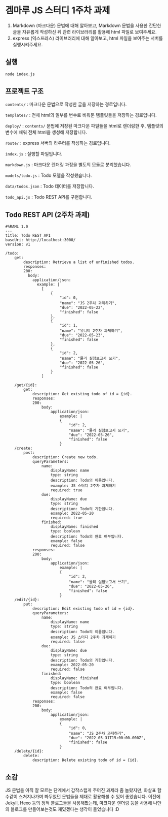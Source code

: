 # 겜마루 JS 스터디 1주차 과제

1. Markdown (마크다운) 문법에 대해 알아보고, Markdown 문법을 사용한 간단한 글을 자유롭게 작성하신 뒤 관련 라이브러리를 활용해 html 파일로 보여주세요.
2. express (익스프레스) 라이브러리에 대해 알아보고, html 파일을 보여주는 서버를 실행시켜주세요.

## 실행

```sh
node index.js
```

## 프로젝트 구조

`contents/` : 마크다운 문법으로 작성한 글을 저장하는 경로입니다.

`templates/` : 전체 html의 일부를 변수로 비워둔 템플릿들을 저장하는 경로입니다.

`deploy/` : `contents/` 문법에 저장된 마크다운 파일들을 html로 렌더링한 후, 템플릿의 변수에 채워 전체 html을 생성해 저장합니다.

`route/` : express 서버의 라우터를 작성하는 경로입니다.

`index.js` : 실행할 파일입니다.

`markdown.js` : 마크다운 렌더링 과정을 별도의 모듈로 분리했습니다.

`models/todo.js` : Todo 모델을 작성했습니다.

`data/todos.json` : Todo 데이터를 저장합니다.

`todo_api.js` : Todo REST API를 구현합니다.

## Todo REST API (2주차 과제)

```raml
#%RAML 1.0
---
title: Todo REST API
baseUri: http://localhost:3000/
version: v1

/todo:
    get:
        description: Retrieve a list of unfinished todos.
        responses:
        200:
          body:
            application/json:
              example: |
                [
                    {
                        "id": 0,
                        "name": "JS 2주차 과제하기",
                        "due": "2022-05-22",
                        "finished": false
                    },
                    {
                        "id": 1,
                        "name": "유니티 2주차 과제하기",
                        "due": "2022-05-23",
                        "finished": false
                    },
                    {
                        "id": 2,
                        "name": "물리 실험보고서 쓰기",
                        "due": "2022-05-26",
                        "finished": false
                    }
                ]

    /get/{id}:
        get:
            description: Get existing todo of id = {id}.
            responses:
            200:
                body:
                    application/json:
                        example: |
                        {
                            "id": 2,
                            "name": "물리 실험보고서 쓰기",
                            "due": "2022-05-26",
                            "finished": false
                        }  
    /create:
        post:
            description: Create new todo.
            queryParameters:
                name:
                    displayName: name
                    type: string
                    description: Todo의 이름입니다.
                    example: JS 스터디 2주차 과제하기
                    required: true
                due:
                    displayName: due
                    type: string
                    description: Todo의 기한입니다.
                    example: 2022-05-20
                    required: true
                finished:
                    displayName: finished
                    type: boolean
                    description: Todo의 완료 여부입니다.
                    example: false
                    required: false
            responses:
            200:
                body:
                    application/json:
                        example: |
                        {
                            "id": 2,
                            "name": "물리 실험보고서 쓰기",
                            "due": "2022-05-26",
                            "finished": false
                        }  
    /edit/{id}:
        put:
            description: Edit existing todo of id = {id}.
            queryParameters:
                name:
                    displayName: name
                    type: string
                    description: Todo의 이름입니다.
                    example: JS 스터디 2주차 과제하기
                    required: false
                due:
                    displayName: due
                    type: string
                    description: Todo의 기한입니다.
                    example: 2022-05-20
                    required: false
                finished:
                    displayName: finished
                    type: boolean
                    description: Todo의 완료 여부입니다.
                    example: false
                    required: false
            responses:
            200:
                body:
                    application/json:
                        example: |
                        {
                            "id": 0,
                            "name": "JS 2주차 과제하기",
                            "due": "2022-05-31T15:00:00.000Z",
                            "finished": false
                        }  
    /delete/{id}:
        delete:
            description: Delete existing todo of id = {id}.

```

## 소감

JS 문법을 아직 잘 모르는 단계에서 갑작스럽게 주어진 과제라 좀 놀랐지만, 화살표 함수같이 스쳐지나가며 봐두었던 문법들을 제대로 활용해볼 수 있어 좋았습니다. 이전에 Jekyll, Hexo 등의 정적 블로그들을 사용해봤는데, 마크다운 렌더링 등을 사용해 나만의 블로그를 만들어보는것도 재밌겠다는 생각이 들었습니다 :D
